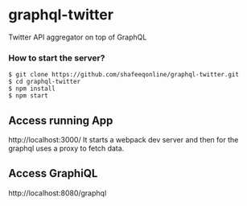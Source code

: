 # graphql-twitter
Twitter API aggregator on top of GraphQL

### How to start the server?

```
$ git clone https://github.com/shafeeqonline/graphql-twitter.git
$ cd graphql-twitter
$ npm install
$ npm start
```

## Access running App
http://localhost:3000/
It starts a webpack dev server and then for the graphql uses a proxy to fetch data.

## Access GraphiQL
http://localhost:8080/graphql

